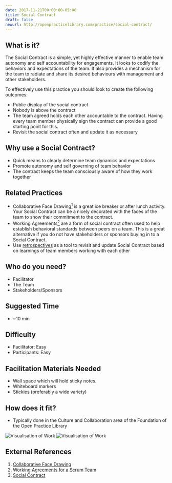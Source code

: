 ```yaml
---
date: 2017-11-21T00:00:00-05:00
title: Social Contract
draft: false
newurl: http://openpracticelibrary.com/practice/social-contract/
---
```


## What is it?

The Social Contract is a simple, yet highly effective manner to enable team autonomy and self accountability for engagements. It looks to codify the behaviors and expectations of the team. It also provides a mechanism for the team to radiate and share its desired behaviours with management and other stakeholders.

To effectively use this practice you should look to create the following outcomes:

- Public display of the social contract
- Nobody is above the contract
- The team agreed holds each other accountable to the contract. Having every team member physically sign the contract can provide a good starting point for this.
- Revisit the social contract often and update it as necessary



## Why use a Social Contract?

- Quick means to clearly determine team dynamics and expectations
- Promote autonomy and self governing of team behavior
- The contract keeps the team consciously aware of how they work together

## Related Practices

- Collaborative Face Drawing[<sup>1</sup>](#footnote-1) is a great ice breaker or after lunch activity. Your Social Contract can be a nicely decorated with the faces of the team to show their commitment to the contract.
- Working Agreements[<sup>2</sup>](#footnote-2) are a form of social contract often used to help establish behavioral standards between peers on a team. This is a great alternative if you do not have stakeholders or sponsors buying in to a Social Contract.
- Use [retrospectives](/practices/retrospectives/) as a tool to revisit and update Social Contract based on learnings of team members working with each other

## Who do you need?

- Facilitator
- The Team
- Stakeholders/Sponsors

## Suggested Time

- ~10 min


## Difficulty
- Facilitator: Easy
- Participants: Easy


## Facilitation Materials Needed

- Wall space which will hold sticky notes.
- Whiteboard markers
- Stickies (preferably a wide variety)


## How does it fit?

- Typically done in the Culture and Collaboration area of the Foundation of the Open Practice Library

![Visualisation of Work](/images/social-contract-1.png)
![Visualisation of Work](/images/social-contract-2.png)

## External References

1. <a name="footnote-1"></a>[Collaborative Face Drawing](http://www.funretrospectives.com/collaborative-face-drawing/)
2. <a name="footnote-2"></a>[Working Agreements for a Scrum Team](https://www.scrumalliance.org/community/articles/2014/january/work-agreements-for-a-scrum-team)
3. <a name="footnote-3"></a>[Social Contract](https://theagileexecutive.com/tag/social-contract/)
